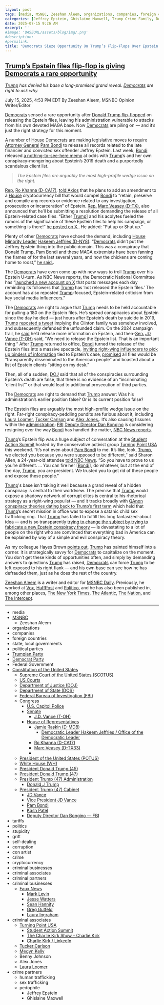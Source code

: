 ```yaml
---
layout: post
tags: [media, MSNBC, Zeeshan Aleem, organizations, companies, foreign countries, state local governments, political parties, Trumpian Party, Democrat Party, Federal Government, Constitution of the United States, Supreme Court of the United States (SCOTUS), US Courts, Department of Justice (DOJ), Department of State (DOS), Federal Bureau of Investigation (FBI), Congress, U.S. Capitol Police, Senate, House of Representatives, Jamie Raskin (D-MD8), Minority Leader, Ro Khanna (D-CA17), President of the United States (POTUS), White House (WH), President Donald Trump (45), President Donald Trump (47), Donald J Trump, President Trump (47) Administration, President Trump (47) Cabinet, JD Vance, Vice President JD Vance, Pam Bondi, Kash Patel, Deputy Director Dan Bongino — FBI, tariffs, politics, stupidity, grift, self-dealing, corruption, con artist, crime, cryptocurrency, criminal businesses, criminal associates, criminal partners, criminal businesses, Faux News, Mark Levin, Jesse Watters, Sean Hannity, Greg Gutfeld, Laura Ingraham, criminal associates, Turning Point USA, Student Action Summit, The Charlie Kirk Show - Charlie Kirk, Charlie Kirk / LinkedIn, Tucker Carlson, Megyn Kelly, Benny Johnson, Alex Jones, Laura Loomer, crime partners, human trafficking, sex trafficking, pedophile]
categories: [Jeffrey Epstein, Ghislaine Maxwell, Trump Crime Family, Donald Trump]
date: 2025-07-15 9:26 AM
excerpt: ''
#image: 'BASEURL/assets/blog/img/.png'
#description:
#permalink:
title: "Democrats Sieze Opportunity On Trump’s Flip-Flops Over Epstein Files"
---
```



## [Trump’s Epstein files flip-flop is giving Democrats a rare opportunity](https://www.msnbc.com/opinion/msnbc-opinion/trump-epstein-files-democrats-response-rcna218675)

*[Trump](https://www.donaldjtrump.com/) has denied his base a long-promised grand reveal. [Democrats](https://www.democrats.org/) are right to ask why.*

July 15, 2025, 4:53 PM EDT
By Zeeshan Aleem, MSNBC Opinion Writer/Editor

[Democrats](https://www.democrats.org/) sensed a rare opportunity after [Donald Trump flip-flopped](https://www.msnbc.com/weekends-with-alex-witt/watch/strategists-weigh-in-on-president-trump-s-shifting-messaging-on-the-jeffrey-epstein-files-enraging-his-maga-base-243148357892) on releasing the Epstein files, leaving his administration vulnerable to attacks from his own devoted MAGA base. Now [Democrats](https://www.democrats.org/) are piling on — and it’s just the right strategy for this moment.

A number of [House](https://www.house.gov/) [Democrats](https://www.democrats.org/) are making legislative moves to require [Attorney General](https://www.justice.gov/) [Pam Bondi](https://www.justice.gov/ag/staff-profile/meet-attorney-general) to release all records related to the late financier and convicted sex offender Jeffrey Epstein. Last week, [Bondi](https://www.justice.gov/ag/staff-profile/meet-attorney-general) released [a nothing-to-see-here memo](https://www.nbcnews.com/tech/internet/doj-memo-jeffrey-epstein-theories-angers-conservatives-rcna217272) at odds with [Trump](https://www.donaldjtrump.com/)’s and her own conspiracy-mongering about Epstein’s 2019 death and a purportedly scandalous client list.

> *The Epstein files are arguably the most high-profile wedge issue on the right.*

[Rep.](https://www.house.gov/) [Ro Khanna (D-CA17)](https://khanna.house.gov/), [told Axios](https://www.axios.com/2025/07/14/trump-epstein-files-house-democrats-khanna-veasey) that he plans to add an amendment to a [House](https://www.house.gov/) cryptocurrency bill that would compel [Bondi](https://www.justice.gov/ag/staff-profile/meet-attorney-general) to “retain, preserve and compile any records or evidence related to any investigation, prosecution or incarceration” of Epstein. [Rep.](https://www.house.gov/) [Marc Veasey (D-TX)](https://veasey.house.gov/), also announced that he’ll be submitting a resolution demanding the release of all Epstein-related case files. “Either [Trump](https://www.donaldjtrump.com/)] and his acolytes fueled the rumors of the significance of these Epstein files to help his campaign, or something is there!” [he posted on X.](https://x.com/RepVeasey/status/1944406645414519141). He added: “Put up or Shut up.”

Plenty of other [Democrats](https://www.democrats.org/) have echoed the demand, including [House](https://www.house.gov/) [Minority Leader](http://democraticleader.house.gov/) [Hakeem Jeffries (D-NY8)](https://jeffries.house.gov/). “[Democrats](https://www.democrats.org/) didn’t put the Jeffrey Epstein thing into the public domain. This was a conspiracy that [Donald Trump](https://www.donaldjtrump.com/), [Pam Bondi](https://www.justice.gov/ag/staff-profile/meet-attorney-general) and these MAGA extremists have been fanning the flames of for the last several years, and now the chickens are coming home to roost,” [he said.](https://www.nbcnews.com/politics/elections/democrats-put-previous-misgivings-hit-trump-jeffrey-epstein-files-rcna218608).

The [Democrats](https://www.democrats.org/) have even come up with new ways to troll [Trump](https://www.donaldjtrump.com/) over his Epstein U-turn. As NBC News reports, the Democratic National Committee has “[launched a new account on X](https://x.com/Trump](https://www.donaldjtrump.com/)EpsteinBot) that posts messages each day reminding its followers that [Trump](https://www.donaldjtrump.com/) has ‘not released the Epstein files.’ The account has also reposted [Trump](https://www.donaldjtrump.com/)-focused, Epstein-related criticism from key social media influencers.”

The [Democrats](https://www.democrats.org/) are right to argue that [Trump](https://www.donaldjtrump.com/) needs to be held accountable for pulling a 180 on the Epstein files. He’s spread conspiracies about Epstein since the day he died — just hours after Epstein’s death by suicide in 2019, [Trump](https://www.donaldjtrump.com/) [reposted a tweet](https://www.vox.com/2019/8/13/20804322/trump-defends-epstein-clinton-conspiracy-retweet-terrence-k-williams) implying the Clinton family was somehow involved, and subsequently defended the unfounded claim. On the 2024 campaign trail, he [said](https://www.washingtonpost.com/politics/2025/07/08/jeffrey-epstein-bondi-patel-trump/) he’d release more information on Epstein, and then-[Sen.](https://www.senate.gov/) [JD Vance (T-OH)](https://bioguide.congress.gov/search/bio/V000137) said, “We need to release the Epstein list. That is an important thing.” After [Trump](https://www.donaldjtrump.com/) returned to office, [Bondi](https://www.justice.gov/ag/staff-profile/meet-attorney-general) turned the release of the Epstein files into a massive spectacle, [inviting right-wing influencers to pick up binders of information](https://www.cbsnews.com/news/right-wing-influencers-get-binders-labeled-the-epstein-files-but-downplay-revelations/) tied to Epstein’s case, [promised](https://www.justice.gov/opa/pr/attorney-general-pamela-bondi-releases-first-phase-declassified-epstein-files) all files would be “transparently disseminated to the American people” and boasted about a list of Epstein clients “sitting on my desk.”

Then, all of a sudden, [DOJ](https://www.justice.gov/) said that all of the conspiracies surrounding Epstein’s death are false, that there is no evidence of an “incriminating ‘client list’” or that would lead to additional prosecution of third parties.

The [Democrats](https://www.democrats.org/) are right to demand that [Trump](https://www.donaldjtrump.com/) answer: Was his administration’s earlier position false? Or is its current position false?

The Epstein files are arguably the most high-profile wedge issue on the right. Far-right conspiracy-peddling pundits are furious about it, including [Laura Loomer](https://www.politico.com/news/2025/07/11/pam-bondi-dan-bongino-epstein-files-00448695), [Tucker Carlson](https://www.nbcnews.com/politics/donald-trump/tucker-carlson-maga-trump-rcna217473) and [Alex Jones.](https://www.cnn.com/2025/07/14/media/trump-maga-media-epstein-files-conspiracy-bondi). It’s also causing fissures within the [administration](https://www.whitehouse.gov/administration/): [FBI](https://www.fbi.gov/,) [Deputy Director Dan Bongino](https://www.fbi.gov/about/leadership-and-structure/deputy-director-dan-bongino) is considering resigning over the way [Bondi](https://www.justice.gov/ag/staff-profile/meet-attorney-general) has handled the matter, [NBC News reports](https://www.nbcnews.com/politics/justice-department/dan-bongino-weighs-resigning-fbi-heated-confrontation-pam-bondi-epstei-rcna218388).

[Trump](https://www.donaldjtrump.com/)’s Epstein flip was a huge subject of conversation at the [Student Action Summit](https://www.tpusa.com/SAS!) hosted by the conservative activist group [Turning Point USA](https://www.tpusa.com/) this weekend. “It’s not even about [Pam Bondi](https://www.justice.gov/ag/staff-profile/meet-attorney-general) to me. It’s like, look, [Trump](https://www.donaldjtrump.com/), we elected you because you were supposed to be different,” said Sharon Allen, a 24-year-old attendee [told NBC News](https://www.nbcnews.com/politics/trump-administration/trump-faces-revolt-maga-base-epstein-files-rcna218385). “So you have to prove to us you’re different. … You can fire her [[Bondi](https://www.justice.gov/ag/staff-profile/meet-attorney-general)], do whatever, but at the end of the day, [Trump](https://www.donaldjtrump.com/), you are president. We trusted you to get rid of these people and expose these people.”

[Trump](https://www.donaldjtrump.com/)'s base isn't taking it well because a grand reveal of a hidden conspiracy is central to their worldview. The premise that [Trump](https://www.donaldjtrump.com/) would expose a shadowy network of corrupt elites is central to his rhetorical strategy as a right-wing populist — and it tracks broadly with [QAnon conspiracy theories dating back to Trump’s first term](https://www.nytimes.com/article/what-is-qanon.html) which held that [Trump](https://www.donaldjtrump.com/)’s secret mission in office was to expose a satanic child sex trafficking ring. That [Trump](https://www.donaldjtrump.com/) has failed to fulfill this long fantasized-about idea — and is so transparently [trying to change the subject by trying to fabricate a new Epstein conspiracy theory](https://www.msnbc.com/rachel-maddow-show/maddowblog/jeffrey-epstein-trump-rolls-new-conspiracy-theory-conspiracy-theory-rcna218606) — is devastating to a lot of people on the right who are convinced that everything bad in America can be explained by way of a simple and evil conspiracy theory.

As my colleague Hayes Brown [points out](https://www.msnbc.com/opinion/msnbc-opinion/trump-epstein-files-maga-rcna218655), [Trump](https://www.donaldjtrump.com/) has painted himself into a corner. It is strategically savvy for [Democrats](https://www.democrats.org/) to capitalize on the moment. You don’t get these kinds of opportunities often, and simply by demanding answers to questions [Trump](https://www.donaldjtrump.com/) has raised, [Democrats](https://www.democrats.org/) can force [Trump](https://www.donaldjtrump.com/) to be left exposed to his right flank — and his own base can see how he has defrauded them, just as he does the rest of the country.

[Zeeshan Aleem](https://www.msnbc.com/author/zeeshan-aleem-ncpn1235332) is a writer and editor for [MSNBC Daily](https://www.msnbc.com/). Previously, he worked at [Vox](https://www.vox.com/), [HuffPost](https://www.huffpost.com/) and [Politico](https://www.politico.com/), and he has also been published in, among other places, [The New York Times](https://www.nytimes.com/), [The Atlantic](https://www.theatlantic.com/), [The Nation](https://www.thenation.com/), and [The Intercept](https://theintercept.com/).

----
- media
- [MSNBC](https://www.msnbc.com/)
    - Zeeshan Aleem
- organizations 
- companies
- foreign countries 
- state, local governments
- political parties 
- [Trumpian Party](https://www.gop.com/)
- [Democrat Party](https://www.democrats.org/)
- Federal Government 
- [Constitution of the United States](https://constitution.congress.gov/)
    - [Supreme Court of the United States (SCOTUS)](https://www.supremecourt.gov/)
    - [US Courts](https://www.uscourts.gov/)
    - [Department of Justice (DOJ)](https://www.justice.gov/)
   - [Department of State (DOS)](https://www.state.gov/)
    - [Federal Bureau of Investigation (FBI)](https://www.fbi.gov/)
    - [Congress](https://www.congress.gov/)
        - [U.S. Capitol Police](https://www.uscp.gov/)
        - [Senate](https://www.senate.gov/)
            - [J.D. Vance (T-OH)](https://bioguide.congress.gov/search/bio/V000137)
        - [House of Representatives](https://www.house.gov/)
            - [Jamie Raskin (D-MD8)](https://raskin.house.gov/)
                - [Democratic Leader Hakeem Jeffries / Office of the Democratic Leader](http://democraticleader.house.gov/)
            - [Ro Khanna (D-CA17)](https://khanna.house.gov/)
            - [Marc Veasey (D-TX33)](https://veasey.house.gov/)
            - 
    - [President of the United States (POTUS)](https://www.whitehouse.gov/)
    - [White House (WH)](https://www.whitehouse.gov/)
    - [President Donald Trump (45)](https://trumpwhitehouse.archives.gov/)
    - [President Donald Trump (47)](https://www.whitehouse.gov/administration/donald-j-trump/)
    - [President Trump (47) Administration](https://www.whitehouse.gov/administration/)
        - [Donald J Trump](https://www.donaldjtrump.com/)
    - [President Trump (47) Cabinet](https://www.whitehouse.gov/administration/the-cabinet/)
        - [JD Vance](https://www.linkedin.com/in/jd-vance-770a9047/)
        - [Vice President JD Vance](https://www.whitehouse.gov/administration/jd-vance/)
        - [Pam Bondi](https://www.justice.gov/ag/staff-profile/meet-attorney-general)
        - [Kash Patel](https://www.fbi.gov/about/leadership-and-structure/director-patel)
        - [Deputy Director Dan Bongino — FBI](https://www.fbi.gov/about/leadership-and-structure/deputy-director-dan-bongino)
- tariffs
- politics
- stupidity
- grift
- self-dealing
- corruption
- con artist 
- crime
- cryptocurrency 
- criminal businesses
- criminal associates
- criminal partners
- criminal businesses
    - [Faux News](https://www.foxnews.com/)
        - [Mark Levin](https://www.foxnews.com/person/l/mark-levin)
        - [Jesse Watters](https://www.foxnews.com/person/w/jesse-watters)
        - [Sean Hannity](https://www.foxnews.com/person/h/sean-hannity)
        - [Greg Gutfeld](https://www.foxnews.com/person/g/greg-gutfeld)
        - [Laura Ingraham](https://www.foxnews.com/person/i/laura-ingraham)
- criminal associates
    - [Turning Point USA](https://www.tpusa.com/)
        - [Student Action Summit](https://www.tpusa.com/SAS!)
        - [The Charlie Kirk Show - Charlie Kirk](https://www.charliekirk.com/)
        - [Charlie Kirk / LinkedIn](https://www.linkedin.com/in/charlie-kirk/)
    - [Tucker Carlson](https://tuckercarlson.com/)
    - [Megyn Kelly](https://www.megynkelly.com/)
    - Benny Johnson 
    - Alex Jones 
    - [Laura Loomer](https://www.loomered.com/)
- crime partners
    - human trafficking 
    - sex trafficking 
    - pedophile 
        - Jeffrey Epstein 
        - Ghislaine Maxwell


